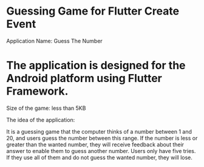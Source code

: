 # Guessing Game for Flutter Create Event

Application Name: Guess The Number

# The application is designed for the Android platform using Flutter Framework.

Size of the game: less than 5KB

The idea of the application:

It is a guessing game that the computer thinks of a number between 1 and 20, and users guess the number between this range. If the number is less or greater than the wanted number, they will receive feedback about their answer to enable them to guess another number. Users only have five tries. If they use all of them and do not guess the wanted number, they will lose.
